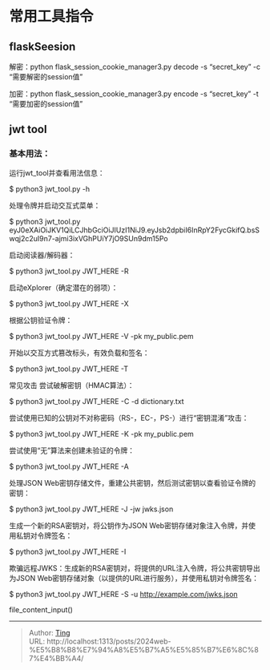 # 常用工具指令


## flaskSeesion 

解密：python flask_session_cookie_manager3.py decode -s “secret_key” -c “需要解密的session值”

加密：python flask_session_cookie_manager3.py encode -s “secret_key” -t “需要加密的session值”

## jwt tool

### 基本用法：

运行jwt_tool并查看用法信息：

$ python3 jwt_tool.py -h

处理令牌并启动交互式菜单：

$ python3 jwt_tool.py eyJ0eXAiOiJKV1QiLCJhbGciOiJIUzI1NiJ9.eyJsb2dpbiI6InRpY2FycGkifQ.bsSwqj2c2uI9n7-ajmi3ixVGhPUiY7jO9SUn9dm15Po

启动阅读器/解码器：

$ python3 jwt_tool.py JWT_HERE -R

启动eXplorer（确定潜在的弱项）：

$ python3 jwt_tool.py JWT_HERE -X

根据公钥验证令牌：

$ python3 jwt_tool.py JWT_HERE -V -pk my_public.pem

开始以交互方式篡改标头，有效负载和签名：

$ python3 jwt_tool.py JWT_HERE -T

常见攻击
尝试破解密钥（HMAC算法）：

$ python3 jwt_tool.py JWT_HERE -C -d dictionary.txt

尝试使用已知的公钥对不对称密码（RS-，EC-，PS-）进行“密钥混淆”攻击：

$ python3 jwt_tool.py JWT_HERE -K -pk my_public.pem

尝试使用“无”算法来创建未验证的令牌：

$ python3 jwt_tool.py JWT_HERE -A

处理JSON Web密钥存储文件，重建公共密钥，然后测试密钥以查看验证令牌的密钥：

$ python3 jwt_tool.py JWT_HERE -J -jw jwks.json

生成一个新的RSA密钥对，将公钥作为JSON Web密钥存储对象注入令牌，并使用私钥对令牌签名：

$ python3 jwt_tool.py JWT_HERE -I

欺骗远程JWKS：生成新的RSA密钥对，将提供的URL注入令牌，将公共密钥导出为JSON Web密钥存储对象（以提供的URL进行服务），并使用私钥对令牌签名：

$ python3 jwt_tool.py JWT_HERE -S -u http://example.com/jwks.json





file_content_input()



---

> Author: [Ting](Tin10g.github.io)  
> URL: http://localhost:1313/posts/2024web-%E5%B8%B8%E7%94%A8%E5%B7%A5%E5%85%B7%E6%8C%87%E4%BB%A4/  

